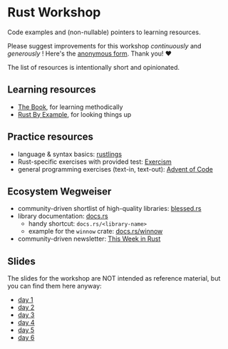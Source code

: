 # Rust Workshop

Code examples and (non-nullable) pointers to learning resources.

Please suggest improvements for this workshop _continuously_ and _generously_ !
Here's the [anonymous form][feedback-form].
Thank you! ❤️

The list of resources is intentionally short and opinionated.

## Learning resources

- [The Book][the-book], for learning methodically
- [Rust By Example][rust-by-example], for looking things up

## Practice resources

- language & syntax basics: [rustlings]
- Rust-specific exercises with provided test: [Exercism][exercism]
- general programming exercises (text-in, text-out): [Advent of Code][advent-of-code]

## Ecosystem Wegweiser

- community-driven shortlist of high-quality libraries: [blessed.rs][blessed-rs]
- library documentation: [docs.rs][docs-rs]
  - handy shortcut: `docs.rs/<library-name>`
  - example for the `winnow` crate: [docs.rs/winnow][docs-winnow]
- community-driven newsletter: [This Week in Rust][this-week-in-rust]

## Slides

The slides for the workshop are NOT intended as reference material, but you can find them here anyway:

- [day 1][rw1]
- [day 2][rw2]
- [day 3][rw3]
- [day 4][rw4]
- [day 5][rw5]
- [day 6][rw6]

<!-- references -->

[rust-workshop-extra]: https://github.com/senekor/rust-workshop-extra
[feedback-form]: https://docs.google.com/forms/d/e/1FAIpQLSdrzP1LVkLSY8jVe-5P6wFPAE2W3GZFitkZ0j5Btn4uoqPuLg/viewform?usp=sf_link
[the-book]: https://doc.rust-lang.org/book/
[rust-by-example]: https://doc.rust-lang.org/rust-by-example/
[rustlings]: https://rustlings.cool/
[exercism]: https://exercism.org/tracks/rust
[advent-of-code]: https://adventofcode.com/
[blessed-rs]: https://blessed.rs/crates
[docs-rs]: https://docs.rs/
[docs-winnow]: https://docs.rs/winnow
[this-week-in-rust]: https://this-week-in-rust.org/

[rw1]: https://rw1.buenzli.dev
[rw2]: https://rw2.buenzli.dev
[rw3]: https://rw3.buenzli.dev
[rw4]: https://rw4.buenzli.dev
[rw5]: https://rw5.buenzli.dev
[rw6]: https://rw6.buenzli.dev
